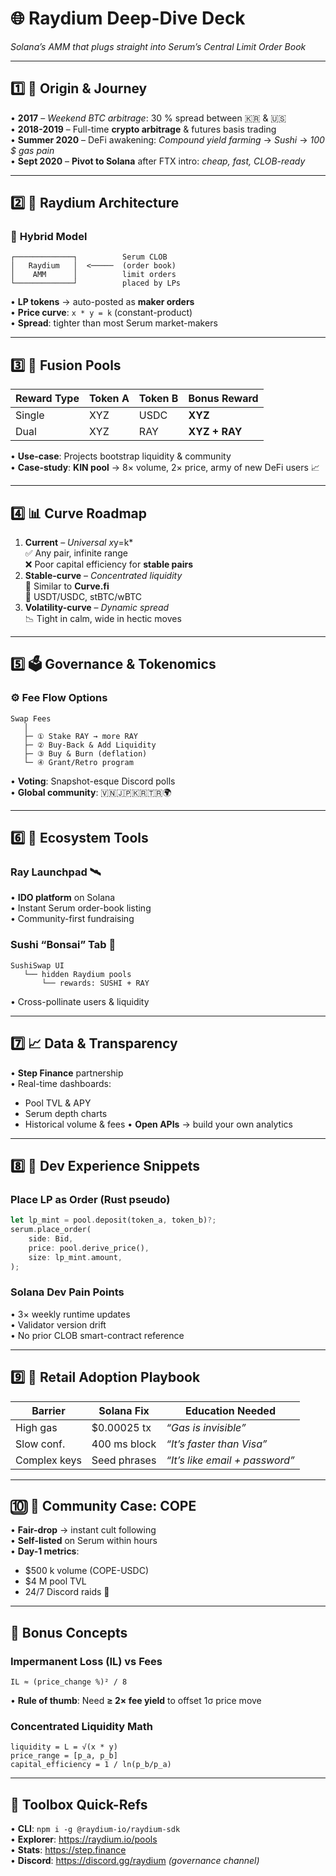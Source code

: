 # 🌐 **Raydium Deep-Dive Deck**  
*Solana’s AMM that plugs straight into Serum’s Central Limit Order Book*

---

## 1️⃣ 🚀 **Origin & Journey**
• **2017** – *Weekend BTC arbitrage*: 30 % spread between 🇰🇷 & 🇺🇸  
• **2018-2019** – Full-time **crypto arbitrage** & futures basis trading  
• **Summer 2020** – DeFi awakening: *Compound yield farming* → *Sushi* → *100 $ gas pain*  
• **Sept 2020** – **Pivot to Solana** after FTX intro: *cheap, fast, CLOB-ready*

---

## 2️⃣ 🧬 **Raydium Architecture**
### 🔗 **Hybrid Model**
```
┌─────────────┐          Serum CLOB
│   Raydium   │  <─────  (order book)
│    AMM      │          limit orders
└─────────────┘          placed by LPs
```
• **LP tokens** → auto-posted as **maker orders**  
• **Price curve**: `x * y = k` (constant-product)  
• **Spread**: tighter than most Serum market-makers

---

## 3️⃣ 🎱 **Fusion Pools**
| Reward Type | Token A | Token B | Bonus Reward |
|-------------|---------|---------|--------------|
| Single      | XYZ     | USDC    | **XYZ**      |
| Dual        | XYZ     | RAY     | **XYZ + RAY**|

• **Use-case**: Projects bootstrap liquidity & community  
• **Case-study**: **KIN pool** → 8× volume, 2× price, army of new DeFi users 📈

---

## 4️⃣ 📊 **Curve Roadmap**
1. **Current** – *Universal x*y=k*  
   ✅ Any pair, infinite range  
   ❌ Poor capital efficiency for **stable pairs**
2. **Stable-curve** – *Concentrated liquidity*  
   🔧 Similar to **Curve.fi**  
   🎯 USDT/USDC, stBTC/wBTC
3. **Volatility-curve** – *Dynamic spread*  
   📉 Tight in calm, wide in hectic moves

---

## 5️⃣ 🗳️ **Governance & Tokenomics**
### ⚙️ **Fee Flow Options**
```text
Swap Fees
   │
   ├─ ① Stake RAY → more RAY
   ├─ ② Buy-Back & Add Liquidity
   ├─ ③ Buy & Burn (deflation)
   └─ ④ Grant/Retro program
```
• **Voting**: Snapshot-esque Discord polls  
• **Global community**: 🇻🇳🇯🇵🇰🇷🇹🇷🌍

---

## 6️⃣ 🚀 **Ecosystem Tools**
### **Ray Launchpad** 🛰️
• **IDO platform** on Solana  
• Instant Serum order-book listing  
• Community-first fundraising

### **Sushi “Bonsai” Tab** 🍣
```
SushiSwap UI
   └── hidden Raydium pools
       └── rewards: SUSHI + RAY
```
• Cross-pollinate users & liquidity

---

## 7️⃣ 📈 **Data & Transparency**
• **Step Finance** partnership  
• Real-time dashboards:
  - Pool TVL & APY
  - Serum depth charts
  - Historical volume & fees
• **Open APIs** → build your own analytics

---

## 8️⃣ 🔐 **Dev Experience Snippets**
### **Place LP as Order (Rust pseudo)**
```rust
let lp_mint = pool.deposit(token_a, token_b)?;
serum.place_order(
    side: Bid,
    price: pool.derive_price(),
    size: lp_mint.amount,
);
```
### **Solana Dev Pain Points**
• 3× weekly runtime updates  
• Validator version drift  
• No prior CLOB smart-contract reference

---

## 9️⃣ 🎯 **Retail Adoption Playbook**
| Barrier | Solana Fix | Education Needed |
|---------|------------|------------------|
| High gas | $0.00025 tx | *“Gas is invisible”* |
| Slow conf. | 400 ms block | *“It’s faster than Visa”* |
| Complex keys | Seed phrases | *“It’s like email + password”* |

---

## 🔟 🌟 **Community Case: COPE**
• **Fair-drop** → instant cult following  
• **Self-listed** on Serum within hours  
• **Day-1 metrics**:  
  - $500 k volume (COPE-USDC)  
  - $4 M pool TVL  
  - 24/7 Discord raids 🎉

---

## 🧩 **Bonus Concepts**
### **Impermanent Loss (IL) vs Fees**
```
IL ≈ (price_change %)² / 8
```
• **Rule of thumb**: Need **≥ 2× fee yield** to offset 1σ price move

### **Concentrated Liquidity Math**
```
liquidity = L = √(x * y)
price_range = [p_a, p_b]
capital_efficiency = 1 / ln(p_b/p_a)
```

---

## 📡 **Toolbox Quick-Refs**
• **CLI**: `npm i -g @raydium-io/raydium-sdk`  
• **Explorer**: https://raydium.io/pools  
• **Stats**: https://step.finance  
• **Discord**: https://discord.gg/raydium *(governance channel)*